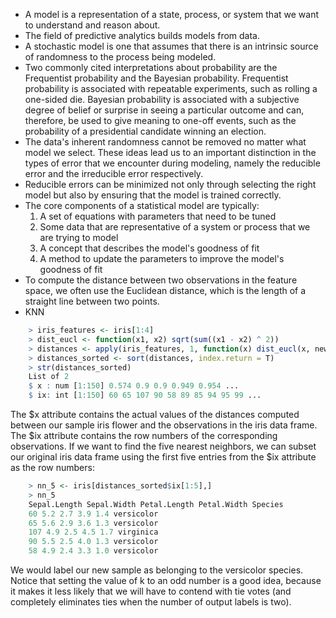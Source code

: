 * A model is a representation of a state, process, or system that we want to understand and reason about.
* The field of predictive analytics builds models from data.
* A stochastic model is one that assumes that there is an intrinsic source of randomness to the process being modeled.
* Two commonly cited interpretations about probability are the Frequentist probability and the Bayesian probability. Frequentist probability is associated with repeatable experiments, such as rolling a one-sided die. Bayesian probability is associated with a subjective degree of belief or surprise in seeing a particular outcome and can, therefore, be used to give meaning to one-off events, such as the probability of a presidential candidate winning an election.
* The data's inherent randomness cannot be removed no matter what model we select. These ideas lead us to an important distinction in the types of error that we encounter during modeling, namely the reducible error and the irreducible error respectively.
* Reducible errors can be minimized not only through selecting the right model but also by ensuring that the model is trained correctly.
* The core components of a statistical model are typically:
  1. A set of equations with parameters that need to be tuned
  2. Some data that are representative of a system or process that we are trying to model
  3. A concept that describes the model's goodness of fit
  4. A method to update the parameters to improve the model's goodness of fit
* To compute the distance between two observations in the feature space, we often use the Euclidean distance, which is the length of a straight line between two points.
* KNN
```R
    > iris_features <- iris[1:4]
    > dist_eucl <- function(x1, x2) sqrt(sum((x1 - x2) ^ 2))
    > distances <- apply(iris_features, 1, function(x) dist_eucl(x, new_sample))
    > distances_sorted <- sort(distances, index.return = T)
    > str(distances_sorted)
    List of 2
    $ x : num [1:150] 0.574 0.9 0.9 0.949 0.954 ...
    $ ix: int [1:150] 60 65 107 90 58 89 85 94 95 99 ...
```
The $x attribute contains the actual values of the distances computed between our sample iris flower and the observations in the iris data frame. The $ix attribute contains the row numbers of the corresponding observations. If we want to find the five nearest neighbors, we can subset our original iris data frame using the first five entries from the $ix attribute as the row numbers:
```R
    > nn_5 <- iris[distances_sorted$ix[1:5],]
    > nn_5
    Sepal.Length Sepal.Width Petal.Length Petal.Width Species
    60 5.2 2.7 3.9 1.4 versicolor
    65 5.6 2.9 3.6 1.3 versicolor
    107 4.9 2.5 4.5 1.7 virginica
    90 5.5 2.5 4.0 1.3 versicolor
    58 4.9 2.4 3.3 1.0 versicolor
```
We would label our new sample as belonging to the versicolor species. Notice that setting the value of k to an odd number is a good idea, because it makes it less likely that we will have to contend with tie votes (and completely eliminates ties when the number of output labels is two).

